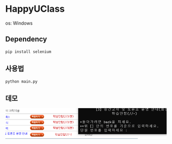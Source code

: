 # HappyUClass

os: Windows

## Dependency
```
pip install selenium
```

## 사용법
```
python main.py
```

## 데모

<img src="https://github.com/erichikaeri/HappyUClass/blob/master/demo.gif"/>
